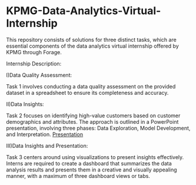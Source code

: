 # KPMG-Data-Analytics-Virtual-Internship
This repository consists of solutions for three distinct tasks, which are essential components of the data analytics virtual internship offered by KPMG through Forage.

Internship Description:

I)Data Quality Assessment:

Task 1 involves conducting a data quality assessment on the provided dataset in a spreadsheet to ensure its completeness and accuracy.

II)Data Insights:

Task 2 focuses on identifying high-value customers based on customer demographics and attributes. The approach is outlined in a PowerPoint presentation, involving three phases: Data Exploration, Model Development, and Interpretation.
[Presentation](https://docs.google.com/presentation/d/1qIUD84FeiUHIO-5t-lsV0Lkug_0Rau67LvX7efKoSzs/edit?usp=sharing)

III)Data Insights and Presentation:

Task 3 centers around using visualizations to present insights effectively. Interns are required to create a dashboard that summarizes the data analysis results and presents them in a creative and visually appealing manner, with a maximum of three dashboard views or tabs.
